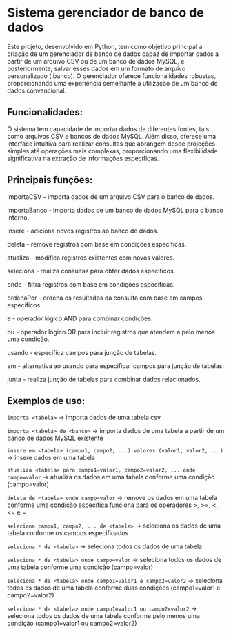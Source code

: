 # Sistema gerenciador de banco de dados

Este projeto, desenvolvido em Python, tem como objetivo principal a criação de um gerenciador de banco de dados capaz de importar dados a partir de um arquivo CSV ou de um banco de dados MySQL, e posteriormente, salvar esses dados em um formato de arquivo personalizado (.banco). O gerenciador oferece funcionalidades robustas, proporcionando uma experiência semelhante à utilização de um banco de dados convencional.

## Funcionalidades:

O sistema tem capacidade de importar dados de diferentes fontes, tais como arquivos CSV e bancos de dados MySQL. Além disso, oferece uma interface intuitiva para realizar consultas que abrangem desde projeções simples até operações mais complexas, proporcionando uma flexibilidade significativa na extração de informações específicas.

## Principais funções:
importaCSV - importa dados de um arquivo CSV para o banco de dados.

importaBanco - importa dados de um banco de dados MySQL para o banco interno.

insere - adiciona novos registros ao banco de dados.

deleta - remove registros com base em condições específicas.

atualiza - modifica registros existentes com novos valores.

seleciona - realiza consultas para obter dados específicos.

onde - filtra registros com base em condições específicas.

ordenaPor - ordena os resultados da consulta com base em campos específicos.

e - operador lógico AND para combinar condições.

ou - operador lógico OR para incluir registros que atendem a pelo menos uma condição.

usando - especifica campos para junção de tabelas.

em - alternativa ao usando para especificar campos para junção de tabelas.

junta - realiza junção de tabelas para combinar dados relacionados.

## Exemplos de uso:
``importa <tabela>`` → importa dados de uma tabela csv

``importa <tabela> de <banco>`` → importa dados de uma tabela a partir de um banco de dados MySQL existente

``insere em <tabela> (campo1, campo2, ...) valores (valor1, valor2, ...)`` → insere dados em uma tabela

``atualiza <tabela> para campo1=valor1, campo2=valor2, ... onde campo=valor`` → atualiza os dados em uma tabela conforme uma condição (campo=valor)

``deleta de <tabela> onde campo=valor`` → remove os dados em uma tabela conforme uma condição específica funciona para os operadores >, >=, <, <= e =

``seleciona campo1, campo2, ... de <tabela>`` → seleciona os dados de uma tabela conforme os campos especificados

``seleciona * de <tabela>`` → seleciona todos os dados de uma tabela

``seleciona * de <tabela> onde campo=valor`` → seleciona todos os dados de uma tabela conforme uma condição (campo=valor)

``seleciona * de <tabela> onde campo1=valor1 e campo2=valor2`` → seleciona todos os dados de uma tabela conforme duas condições (campo1=valor1 e campo2=valor2)

``seleciona * de <tabela> onde campo1=valor1 ou campo2=valor2`` → seleciona todos os dados de uma tabela conforme pelo menos uma condição (campo1=valor1 ou campo2=valor2)